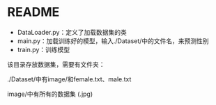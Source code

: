 # README

* DataLoader.py：定义了加载数据集的类
* main.py：加载训练好的模型，输入./Dataset/中的文件名，来预测性别
* train.py：训练模型

该目录存放数据集，需要有文件夹：

./Dataset/中有image/和female.txt、male.txt    

image/中有所有的数据集 (.jpg)       

